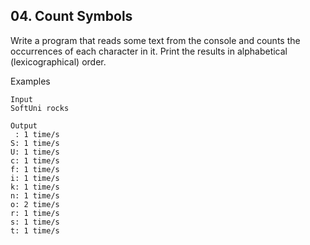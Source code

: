 ## 04. Count Symbols

Write a program that reads some text from the console and counts the occurrences of each character in it. Print the results in alphabetical (lexicographical) order. 

Examples
```
Input	
SoftUni rocks	

Output
 : 1 time/s
S: 1 time/s
U: 1 time/s
c: 1 time/s
f: 1 time/s
i: 1 time/s
k: 1 time/s
n: 1 time/s
o: 2 time/s
r: 1 time/s
s: 1 time/s
t: 1 time/s
```
